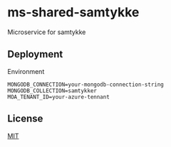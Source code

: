 # ms-shared-samtykke

Microservice for samtykke

## Deployment

Environment

```
MONGODB_CONNECTION=your-mongodb-connection-string
MONGODB_COLLECTION=samtykker
MOA_TENANT_ID=your-azure-tennant
```

## License

[MIT](LICENSE)